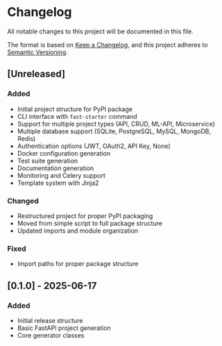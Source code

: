 # Changelog

All notable changes to this project will be documented in this file.

The format is based on [Keep a Changelog](https://keepachangelog.com/en/1.0.0/),
and this project adheres to [Semantic Versioning](https://semver.org/spec/v2.0.0.html).

## [Unreleased]

### Added

- Initial project structure for PyPI package
- CLI interface with `fast-starter` command
- Support for multiple project types (API, CRUD, ML-API, Microservice)
- Multiple database support (SQLite, PostgreSQL, MySQL, MongoDB, Redis)
- Authentication options (JWT, OAuth2, API Key, None)
- Docker configuration generation
- Test suite generation
- Documentation generation
- Monitoring and Celery support
- Template system with Jinja2

### Changed

- Restructured project for proper PyPI packaging
- Moved from simple script to full package structure
- Updated imports and module organization

### Fixed

- Import paths for proper package structure

## [0.1.0] - 2025-06-17

### Added

- Initial release structure
- Basic FastAPI project generation
- Core generator classes
